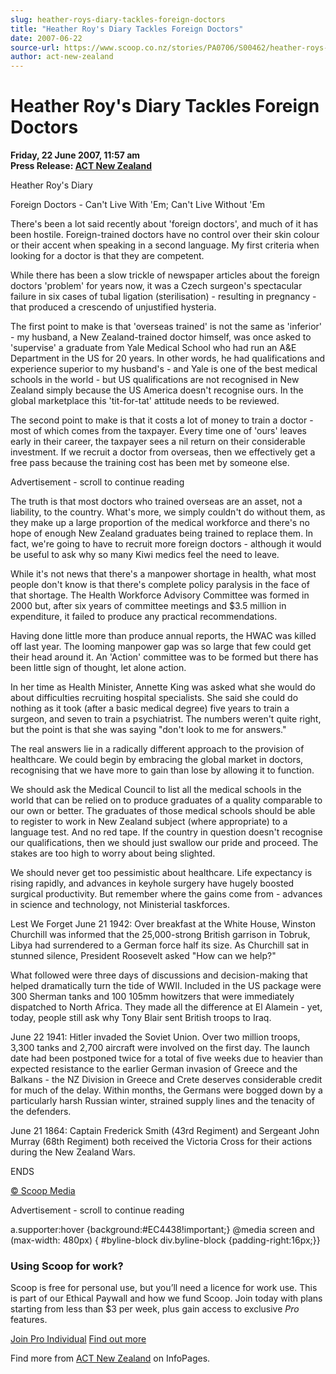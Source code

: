 ```yaml
---
slug: heather-roys-diary-tackles-foreign-doctors
title: "Heather Roy's Diary Tackles Foreign Doctors"
date: 2007-06-22
source-url: https://www.scoop.co.nz/stories/PA0706/S00462/heather-roys-diary-tackles-foreign-doctors.htm
author: act-new-zealand
---
```

Heather Roy's Diary Tackles Foreign Doctors
===========================================

**Friday, 22 June 2007, 11:57 am**  
**Press Release: [ACT New Zealand](https://info.scoop.co.nz/ACT_New_Zealand)**

Heather Roy's Diary

Foreign Doctors - Can't Live With 'Em; Can't Live Without 'Em

There's been a lot said recently about 'foreign doctors', and much of it has been hostile. Foreign-trained doctors have no control over their skin colour or their accent when speaking in a second language. My first criteria when looking for a doctor is that they are competent.

While there has been a slow trickle of newspaper articles about the foreign doctors 'problem' for years now, it was a Czech surgeon's spectacular failure in six cases of tubal ligation (sterilisation) - resulting in pregnancy - that produced a crescendo of unjustified hysteria.

The first point to make is that 'overseas trained' is not the same as 'inferior' - my husband, a New Zealand-trained doctor himself, was once asked to 'supervise' a graduate from Yale Medical School who had run an A&E Department in the US for 20 years. In other words, he had qualifications and experience superior to my husband's - and Yale is one of the best medical schools in the world - but US qualifications are not recognised in New Zealand simply because the US America doesn't recognise ours. In the global marketplace this 'tit-for-tat' attitude needs to be reviewed.

The second point to make is that it costs a lot of money to train a doctor - most of which comes from the taxpayer. Every time one of 'ours' leaves early in their career, the taxpayer sees a nil return on their considerable investment. If we recruit a doctor from overseas, then we effectively get a free pass because the training cost has been met by someone else.

Advertisement - scroll to continue reading





The truth is that most doctors who trained overseas are an asset, not a liability, to the country. What's more, we simply couldn't do without them, as they make up a large proportion of the medical workforce and there's no hope of enough New Zealand graduates being trained to replace them. In fact, we're going to have to recruit more foreign doctors - although it would be useful to ask why so many Kiwi medics feel the need to leave.

While it's not news that there's a manpower shortage in health, what most people don't know is that there's complete policy paralysis in the face of that shortage. The Health Workforce Advisory Committee was formed in 2000 but, after six years of committee meetings and $3.5 million in expenditure, it failed to produce any practical recommendations.

Having done little more than produce annual reports, the HWAC was killed off last year. The looming manpower gap was so large that few could get their head around it. An 'Action' committee was to be formed but there has been little sign of thought, let alone action.

In her time as Health Minister, Annette King was asked what she would do about difficulties recruiting hospital specialists. She said she could do nothing as it took (after a basic medical degree) five years to train a surgeon, and seven to train a psychiatrist. The numbers weren't quite right, but the point is that she was saying \"don't look to me for answers."

The real answers lie in a radically different approach to the provision of healthcare. We could begin by embracing the global market in doctors, recognising that we have more to gain than lose by allowing it to function.

We should ask the Medical Council to list all the medical schools in the world that can be relied on to produce graduates of a quality comparable to our own or better. The graduates of those medical schools should be able to register to work in New Zealand subject (where appropriate) to a language test. And no red tape. If the country in question doesn't recognise our qualifications, then we should just swallow our pride and proceed. The stakes are too high to worry about being slighted.

We should never get too pessimistic about healthcare. Life expectancy is rising rapidly, and advances in keyhole surgery have hugely boosted surgical productivity. But remember where the gains come from - advances in science and technology, not Ministerial taskforces.

Lest We Forget June 21 1942: Over breakfast at the White House, Winston Churchill was informed that the 25,000-strong British garrison in Tobruk, Libya had surrendered to a German force half its size. As Churchill sat in stunned silence, President Roosevelt asked "How can we help?"

What followed were three days of discussions and decision-making that helped dramatically turn the tide of WWII. Included in the US package were 300 Sherman tanks and 100 105mm howitzers that were immediately dispatched to North Africa. They made all the difference at El Alamein - yet, today, people still ask why Tony Blair sent British troops to Iraq.

June 22 1941: Hitler invaded the Soviet Union. Over two million troops, 3,300 tanks and 2,700 aircraft were involved on the first day. The launch date had been postponed twice for a total of five weeks due to heavier than expected resistance to the earlier German invasion of Greece and the Balkans - the NZ Division in Greece and Crete deserves considerable credit for much of the delay. Within months, the Germans were bogged down by a particularly harsh Russian winter, strained supply lines and the tenacity of the defenders.

June 21 1864: Captain Frederick Smith (43rd Regiment) and Sergeant John Murray (68th Regiment) both received the Victoria Cross for their actions during the New Zealand Wars.

ENDS

[© Scoop Media](http://www.scoop.co.nz/about/terms.html)  

Advertisement - scroll to continue reading



a.supporter:hover {background:#EC4438!important;} @media screen and (max-width: 480px) { #byline-block div.byline-block {padding-right:16px;}}

### Using Scoop for work?

Scoop is free for personal use, but you’ll need a licence for work use. This is part of our Ethical Paywall and how we fund Scoop. Join today with plans starting from less than $3 per week, plus gain access to exclusive _Pro_ features.  
  
[Join Pro Individual](https://pro.scoop.co.nz/Individual/?from=ProIn24) [Find out more](https://pro.scoop.co.nz/using-scoop-for-work/?from=ProIn24)

Find more from [ACT New Zealand](https://info.scoop.co.nz/ACT_New_Zealand) on InfoPages.